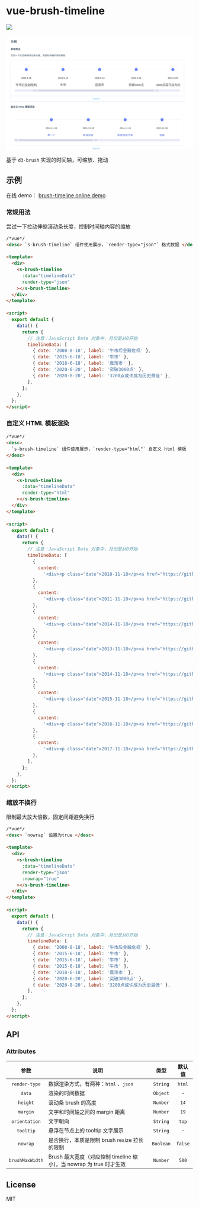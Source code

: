# vue-brush-timeline

[![](https://img.shields.io/npm/v/vue-brush-timeline.svg?style=flat-square)](https://www.npmjs.com/package/vue-brush-timeline)

![](./brush-timeline.png)

基于 `d3-brush` 实现的时间轴，可缩放、拖动

## 示例

在线 demo： [brush-timeline online demo](http://giscafer.github.io/sinokit/#/./components/brush-timeline)

### 常规用法

尝试一下拉动伸缩滚动条长度，控制时间轴内容的缩放

```html
/*vue*/
<desc> `s-brush-timeline` 组件使用展示，`render-type="json"` 格式数据 </desc>

<template>
  <div>
    <s-brush-timeline
      :data="timelineData"
      render-type="json"
    ></s-brush-timeline>
  </div>
</template>

<script>
  export default {
    data() {
      return {
        // 注意：JavaScript Date 对象中，月份是从0开始
        timelineData: [
          { date: '2008-8-18', label: '牛市后金融危机' },
          { date: '2015-6-18', label: '牛市' },
          { date: '2018-6-18', label: '震荡市' },
          { date: '2020-6-20', label: '突破3000点' },
          { date: '2020-8-20', label: '3200点或许成为历史最低' },
        ],
      };
    },
  };
</script>
```

### 自定义 HTML 模板渲染

```html
/*vue*/
<desc>
  `s-brush-timeline` 组件使用展示，`render-type="html"` 自定义 html 模板
</desc>

<template>
  <div>
    <s-brush-timeline
      :data="timelineData"
      render-type="html"
    ></s-brush-timeline>
  </div>
</template>

<script>
  export default {
    data() {
      return {
        // 注意：JavaScript Date 对象中，月份是从0开始
        timelineData: [
          {
            content:
              '<div><p class="date">2010-11-18</p><a href="https://github.com/giscafer/sinokit" target="_blank">第一个</a></div>',
          },
          {
            content:
              '<div><p class="date">2011-11-18</p><a href="https://github.com/giscafer/sinokit" target="_blank">新适应症</a></div>',
          },
          {
            content:
              '<div><p class="date">2014-11-18</p><a href="https://github.com/giscafer/sinokit" target="_blank">新冠疫苗方案</a></div>',
          },
          {
            content:
              '<div><p class="date">2013-11-18</p><a href="https://github.com/giscafer/sinokit" target="_blank">包装</a></div>',
          },
          {
            content:
              '<div><p class="date">2014-11-18</p><a href="https://github.com/giscafer/sinokit" target="_blank">审批</a></div>',
          },
          {
            content:
              '<div><p class="date">2015-11-18</p><a href="https://github.com/giscafer/sinokit" target="_blank">IPO</a></div>',
          },
          {
            content:
              '<div><p class="date">2016-11-18</p><a href="https://github.com/giscafer/sinokit" target="_blank">准备上市</a></div>',
          },
          {
            content:
              '<div><p class="date">2017-11-18</p><a href="https://github.com/giscafer/sinokit" target="_blank">上市</a></div>',
          },
        ],
      };
    },
  };
</script>
```

### 缩放不换行

限制最大放大倍数，固定间距避免换行

```html
/*vue*/
<desc> `nowrap` 设置为true </desc>

<template>
  <div>
    <s-brush-timeline
      :data="timelineData"
      render-type="json"
      :nowrap="true"
    ></s-brush-timeline>
  </div>
</template>

<script>
  export default {
    data() {
      return {
        // 注意：JavaScript Date 对象中，月份是从0开始
        timelineData: [
          { date: '2008-8-18', label: '牛市后金融危机' },
          { date: '2015-6-18', label: '牛市' },
          { date: '2015-6-18', label: '牛市' },
          { date: '2015-6-18', label: '牛市' },
          { date: '2018-6-18', label: '震荡市' },
          { date: '2020-6-20', label: '突破3000点' },
          { date: '2020-8-20', label: '3200点或许成为历史最低' },
        ],
      };
    },
  };
</script>
```

## API

### Attributes

|      参数       | 说明                                                                |   类型    | 默认值  |
| :-------------: | ------------------------------------------------------------------- | :-------: | :-----: |
|  `render-type`  | 数据渲染方式，有两种：`html` 、`json`                               | `String`  | `html`  |
|     `data`      | 渲染的时间数据                                                      | `Object`  |    -    |
|    `height`     | 滚动条 brush 的高度                                                 | `Number`  |  `14`   |
|    `margin`     | 文字和时间轴之间的 margin 距离                                      | `Number`  |  `19`   |
|  `orientation`  | 文字朝向                                                            | `String`  |  `top`  |
|    `tooltip`    | 悬浮在节点上的 tooltip 文字展示                                     | `String`  |    -    |
|    `nowrap`     | 是否换行，本质是限制 brush resize 拉长的限制                        | `Boolean` | `false` |
| `brushMaxWidth` | Brush 最大宽度（对应控制 timeline 缩小)，当 nowrap 为 true 时才生效 | `Number`  |  `500`  |

## License

MIT
